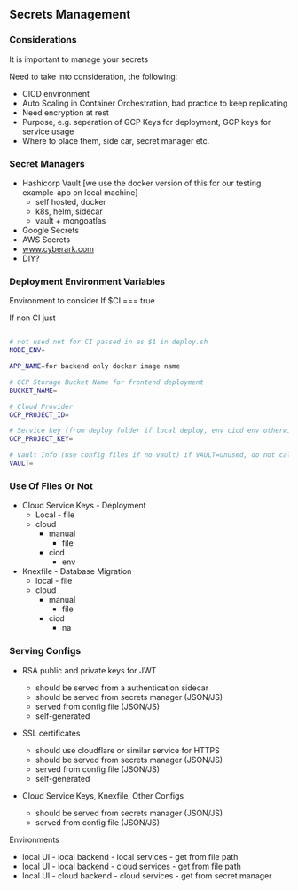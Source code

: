 ## Secrets Management

### Considerations

It is important to manage your secrets

Need to take into consideration, the following:

- CICD environment
- Auto Scaling in Container Orchestration, bad practice to keep replicating
- Need encryption at rest
- Purpose, e.g. seperation of GCP Keys for deployment, GCP keys for service usage
- Where to place them, side car, secret manager etc.

### Secret Managers

- Hashicorp Vault [we use the docker version of this for our testing example-app on local machine]
  - self hosted, docker
  - k8s, helm, sidecar
  - vault + mongoatlas
- Google Secrets
- AWS Secrets
- www.cyberark.com
- DIY?


### Deployment Environment Variables

Environment to consider If $CI === true

If non CI just

```bash

# not used not for CI passed in as $1 in deploy.sh
NODE_ENV=

APP_NAME=for backend only docker image name

# GCP Storage Bucket Name for frontend deployment
BUCKET_NAME=

# Cloud Provider
GCP_PROJECT_ID=

# Service key (from deploy folder if local deploy, env cicd env otherwise)
GCP_PROJECT_KEY=

# Vault Info (use config files if no vault) if VAULT=unused, do not call vault
VAULT=
```

### Use Of Files Or Not

- Cloud Service Keys - Deployment
  - Local - file
  - cloud
    - manual
      - file
    - cicd
      - env
- Knexfile - Database Migration
  - local - file
  - cloud
    - manual
      - file
    - cicd
      - na

### Serving Configs

- RSA public and private keys for JWT
  - should be served from a authentication sidecar
  - should be served from secrets manager (JSON/JS)
  - served from config file (JSON/JS)
  - self-generated

- SSL certificates
  - should use cloudflare or similar service for HTTPS
  - should be served from secrets manager (JSON/JS)
  - served from config file (JSON/JS)
  - self-generated

- Cloud Service Keys, Knexfile, Other Configs
  - should be served from secrets manager (JSON/JS)
  - served from config file (JSON/JS)

Environments
- local UI - local backend - local services - get from file path
- local UI - local backend - cloud services - get from file path
- local UI - cloud backend - cloud services - get from secret manager

